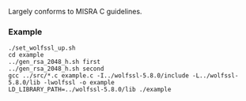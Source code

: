 Largely conforms to MISRA C guidelines.

### Example
```
./set_wolfssl_up.sh
cd example
../gen_rsa_2048_h.sh first
../gen_rsa_2048_h.sh second
gcc ../src/*.c example.c -I../wolfssl-5.8.0/include -L../wolfssl-5.8.0/lib -lwolfssl -o example
LD_LIBRARY_PATH=../wolfssl-5.8.0/lib ./example
```
